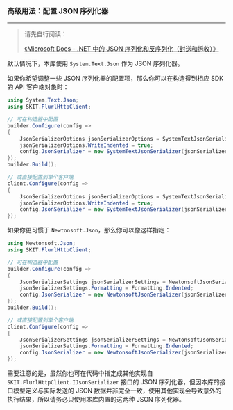 ﻿### 高级用法：配置 JSON 序列化器

---

> 请先自行阅读：
>
> [《Microsoft Docs - .NET 中的 JSON 序列化和反序列化（封送和拆收）》](https://docs.microsoft.com/zh-cn/dotnet/standard/serialization/system-text-json-overview)

默认情况下，本库使用 `System.Text.Json` 作为 JSON 序列化器。

如果你希望调整一些 JSON 序列化器的配置项，那么你可以在构造得到相应 SDK 的 API 客户端对象时：

```csharp
using System.Text.Json;
using SKIT.FlurlHttpClient;

// 可在构造器中配置
builder.Configure(config =>
{
    JsonSerializerOptions jsonSerializerOptions = SystemTextJsonSerializer.GetDefaultSerializerOptions();
    jsonSerializerOptions.WriteIndented = true;
    config.JsonSerializer = new SystemTextJsonSerializer(jsonSerializerOptions);
});
builder.Build();

// 或直接配置到单个客户端
client.Configure(config =>
{
    JsonSerializerOptions jsonSerializerOptions = SystemTextJsonSerializer.GetDefaultSerializerOptions();
    jsonSerializerOptions.WriteIndented = true;
    config.JsonSerializer = new SystemTextJsonSerializer(jsonSerializerOptions);
});
```

如果你更习惯于 `Newtonsoft.Json`，那么你可以像这样指定：

```csharp
using Newtonsoft.Json;
using SKIT.FlurlHttpClient;

// 可在构造器中配置
builder.Configure(config =>
{
    JsonSerializerSettings jsonSerializerSettings = NewtonsoftJsonSerializer.GetDefaultSerializerSettings();
    jsonSerializerSettings.Formatting = Formatting.Indented;
    config.JsonSerializer = new NewtonsoftJsonSerializer(jsonSerializerSettings);
});
builder.Build();

// 或直接配置到单个客户端
client.Configure(config =>
{
    JsonSerializerSettings jsonSerializerSettings = NewtonsoftJsonSerializer.GetDefaultSerializerSettings();
    jsonSerializerSettings.Formatting = Formatting.Indented;
    config.JsonSerializer = new NewtonsoftJsonSerializer(jsonSerializerSettings);
});
```

需要注意的是，虽然你也可在代码中指定成其他实现自 `SKIT.FlurlHttpClient.IJsonSerializer` 接口的 JSON 序列化器，但因本库的接口模型定义与实际发送的 JSON 数据并非完全一致，使用其他实现会导致意外的执行结果，所以请务必只使用本库内置的这两种 JSON 序列化器。
